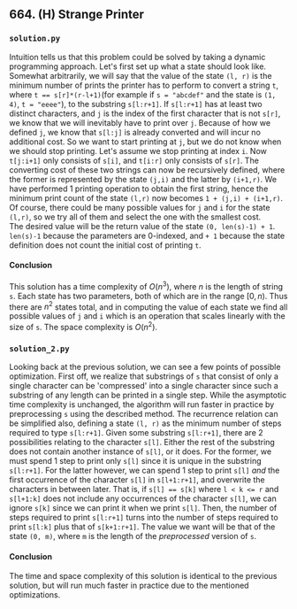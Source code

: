 ## 664. (H) Strange Printer

### `solution.py`
Intuition tells us that this problem could be solved by taking a dynamic programming approach. Let's first set up what a state should look like. Somewhat arbitrarily, we will say that the value of the state `(l, r)` is the minimum number of prints the printer has to perform to convert a string `t`, where `t == s[r]*(r-l+1)`(for example if `s = "abcdef"` and the state is `(1, 4)`, `t = "eeee"`), to the substring `s[l:r+1]`. If `s[l:r+1]` has at least two distinct characters, and `j` is the index of the first character that is not `s[r]`, we know that we will inevitably have to print over `j`. Because of how we defined `j`, we know that `s[l:j]` is already converted and will incur no additional cost. So we want to start printing at `j`, but we do not know when we should stop printing. Let's assume we stop printing at index `i`. Now `t[j:i+1]` only consists of `s[i]`, and `t[i:r]` only consists of `s[r]`. The converting cost of these two strings can now be recursively defined, where the former is represented by the state `(j,i)` and the latter by `(i+1,r)`. We have performed 1 printing operation to obtain the first string, hence the minimum print count of the state `(l,r)` now becomes `1 + (j,i) + (i+1,r)`. Of course, there could be many possible values for `j` and `i` for the state `(l,r)`, so we try all of them and select the one with the smallest cost.  
The desired value will be the return value of the state `(0, len(s)-1) + 1`. `len(s)-1` because the parameters are 0-indexed, and `+ 1` because the state definition does not count the initial cost of printing `t`.  

#### Conclusion
This solution has a time complexity of $O(n^3)$, where $n$ is the length of string `s`. Each state has two parameters, both of which are in the range $[0, n)$. Thus there are $n^2$ states total, and in computing the value of each state we find all possible values of `j` and `i` which is an operation that scales linearly with the size of `s`. The space complexity is $O(n^2)$.  
  


### `solution_2.py`
Looking back at the previous solution, we can see a few points of possible optimization. First off, we realize that substrings of `s` that consist of only a single character can be 'compressed' into a single character since such a substring of any length can be printed in a single step. While the asymptotic time complexity is unchanged, the algorithm will run faster in practice by preprocessing `s` using the described method. The recurrence relation can be simplified also, defining a state `(l, r)` as the minimum number of steps required to type `s[l:r+1]`. Given some substring `s[l:r+1]`, there are 2 possibilities relating to the character `s[l]`. Either the rest of the substring does not contain another instance of `s[l]`, or it does. For the former, we must spend 1 step to print only `s[l]` since it is unique in the substring `s[l:r+1]`. For the latter however, we can spend 1 step to print `s[l]` *and* the first occurrence of the character `s[l]` in `s[l+1:r+1]`, and overwrite the characters in between later. That is, if `s[l] == s[k]` where `l < k <= r` and `s[l+1:k]` does not include any occurrences of the character `s[l]`, we can ignore `s[k]` since we can print it when we print `s[l]`. Then, the number of steps required to print `s[l:r+1]` turns into the number of steps required to print `s[l:k]` plus that of `s[k+1:r+1]`. The value we want will be that of the state `(0, m)`, where `m` is the length of the *preprocessed* version of `s`.  

#### Conclusion
The time and space complexity of this solution is identical to the previous solution, but will run much faster in practice due to the mentioned optimizations.  
